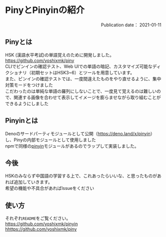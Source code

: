 # PinyとPinyinの紹介

<div style="text-align: right;">
Publication date： 2021-01-11
</div>

## Pinyとは
HSK (漢語水平考試)の単語覚えのために開発しました。  
<https://github.com/yoshixmk/piny>  
CLIでピンインの確認テスト、Web UIでの単語の暗記、カスタマイズ可能なディクショナリ（初期セットはHSK3~6）とツールを用意しています。  
また、ピンインの確認テストでは、一度間違えたものをやり直せるように、集中対策モードをつけました  
こだわったのは単純な単語の羅列にしないことで、一度見て覚えるのは難しいので、関連する画像を合わせて表示してイメージを膨らませながら取り組むことができるようにしました

## Pinyinとは
Denoのサードパーティモジュールとして公開（<https://deno.land/x/pinyin>）し、Pinyの内部モジュールとして使用しました  
npmで同様の[pinyin](https://www.npmjs.com/package/pinyin)モジュールがあるのでラップして実装しました。

## 今後
HSKのみならず中国語の学習する上で、これあったらいいな、と思ったものがあれば追加していきます。  
希望の機能や不具合があればIssueをください

## 使い方
それぞれ`README`をご覧ください。  
<https://github.com/yoshixmk/pinyin>  
<hhttps://github.com/yoshixmk/piny>  
